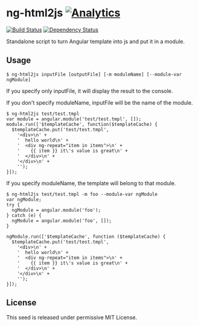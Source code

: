 ng-html2js [![Analytics](https://ga-beacon.appspot.com/UA-2694988-7/ng-html2js/readme?pixel)](https://github.com/yaru22/ng-html2js)
==========
[![Build Status](https://secure.travis-ci.org/yaru22/ng-html2js.png)](http://travis-ci.org/yaru22/ng-html2js)
[![Dependency Status](https://gemnasium.com/yaru22/ng-html2js.png)](https://gemnasium.com/yaru22/ng-html2js)

Standalone script to turn Angular template into js and put it in a module.


Usage
-----
```
$ ng-html2js inputFile [outputFile] [-m moduleName] [--module-var ngModule]
```

If you specify only inputFile, it will display the result to the console.

If you don't specify moduleName, inputFile will be the name of the module.
```
$ ng-html2js test/test.tmpl
var module = angular.module('test/test.tmpl', []);
module.run(['$templateCache', function($templateCache) {
  $templateCache.put('test/test.tmpl',
    '<div>\n' +
    '  hello world\n' +
    '  <div ng-repeat="item in items">\n' +
    '    {{ item }} it\'s value is great\n' +
    '  </div>\n' +
    '</div>\n' +
    '');
}]);
```

If you specify moduleName, the template will belong to that module.
```
$ ng-html2js test/test.tmpl -m foo --module-var ngModule
var ngModule;
try {
  ngModule = angular.module('foo');
} catch (e) {
  ngModule = angular.module('foo', []);
}

ngModule.run(['$templateCache', function ($templateCache) {
  $templateCache.put('test/test.tmpl',
    '<div>\n' +
    '  hello world\n' +
    '  <div ng-repeat="item in items">\n' +
    '    {{ item }} it\'s value is great\n' +
    '  </div>\n' +
    '</div>\n' +
    '');
}]);
```


License
-------
This seed is released under permissive MIT License.
